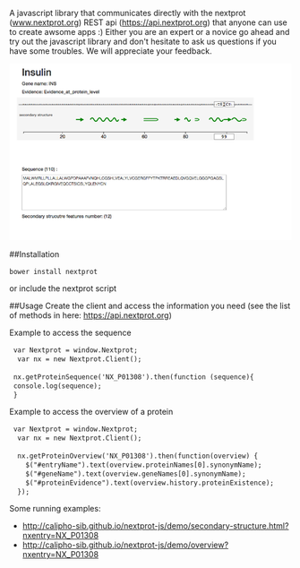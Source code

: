 A javascript library that communicates directly with the nextprot (www.nextprot.org) REST api (https://api.nextprot.org) that anyone can use to create awsome apps :)
Either you are an expert or a novice go ahead and try out the javascript library and don't hesitate to ask us questions if you have some troubles. We will appreciate your feedback.


!['secondary structure'](./assets/secondary-structure.png)



##Installation 
```
bower install nextprot
```
or include the nextprot script

##Usage
Create the client and access the information you need (see the list of methods in here: https://api.nextprot.org)

Example to access the sequence
```
 var Nextprot = window.Nextprot;
  var nx = new Nextprot.Client();

 nx.getProteinSequence('NX_P01308').then(function (sequence){
 console.log(sequence);
 }
```

Example to access the overview of a protein
```
 var Nextprot = window.Nextprot;
  var nx = new Nextprot.Client();

  nx.getProteinOverview('NX_P01308').then(function(overview) {
    $("#entryName").text(overview.proteinNames[0].synonymName);
    $("#geneName").text(overview.geneNames[0].synonymName);
    $("#proteinEvidence").text(overview.history.proteinExistence);
  });

```

Some running examples: 
  * http://calipho-sib.github.io/nextprot-js/demo/secondary-structure.html?nxentry=NX_P01308
  * http://calipho-sib.github.io/nextprot-js/demo/overview?nxentry=NX_P01308

